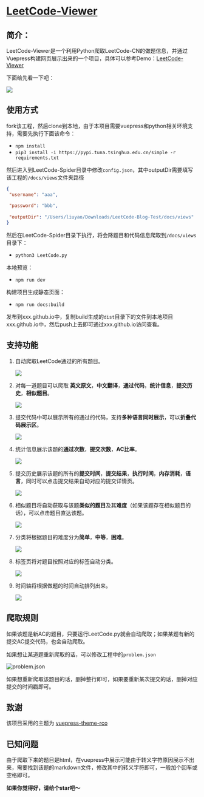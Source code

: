 # [LeetCode-Viewer](https://github.com/shushu1234/LeetCode-Viewer)

## 简介：

LeetCode-Viewer是一个利用Python爬取LeetCode-CN的做题信息，并通过Vuepress构建网页展示出来的一个项目，具体可以参考Demo：[LeetCode-Viewer](http://liuyao.gq)

下面给先看一下吧：

![](https://raw.githubusercontent.com/shushu1234/images/master/img/LeetCode-Viewer.gif)

## 使用方式

fork该工程，然后clone到本地，由于本项目需要vuepress和python相关环境支持，需要先执行下面该命令：

* `npm install`
* `pip3 install -i https://pypi.tuna.tsinghua.edu.cn/simple -r requirements.txt`

然后进入到LeetCode-Spider目录中修改`config.json`，其中outputDir需要填写该工程的`/docs/views`文件夹路径

```json
{
 "username": "aaa",
    
 "password": "bbb",
 
 "outputDir": "/Users/liuyao/Downloads/LeetCode-Blog-Test/docs/views"
}

```

然后在LeetCode-Spider目录下执行，将会降题目和代码信息爬取到`/docs/views`目录下：

* `python3 LeetCode.py`

本地预览：

* `npm run dev`

构建项目生成静态页面：

* `npm run docs:build`

发布到xxx.github.io中，复制build生成的`dist`目录下的文件到本地项目xxx.github.io中，然后push上去即可通过xxx.github.io访问查看。


## 支持功能

1. 自动爬取LeetCode通过的所有题目。

   ![](https://raw.githubusercontent.com/shushu1234/images/master/img/all.jpg)

2. 对每一道题目可以爬取 **英文原文**，**中文翻译**，**通过代码**，**统计信息**，**提交历史**，**相似题目**。

   ![](https://raw.githubusercontent.com/shushu1234/images/master/img/preview.jpg)

3. 提交代码中可以展示所有的通过的代码，支持**多种语言同时展示**，可以**折叠代码展示区**。

   ![](https://raw.githubusercontent.com/shushu1234/images/master/img/code.jpg)

4. 统计信息展示该题的**通过次数**，**提交次数**，**AC比率**。

   ![](https://raw.githubusercontent.com/shushu1234/images/master/img/summary.jpg)

5. 提交历史展示该题的所有的**提交时间**，**提交结果**，**执行时间**，**内存消耗**，**语言**，同时可以点击提交结果自动对应的提交详情页。

   ![](https://raw.githubusercontent.com/shushu1234/images/master/img/history.jpg)

6. 相似题目将自动获取与该题**类似的题目**及其**难度**（如果该题存在相似题目的话），可以点击题目直达该题。

   ![](https://raw.githubusercontent.com/shushu1234/images/master/img/same.jpg)

7. 分类将根据题目的难度分为**简单**，**中等**，**困难**。

   ![](https://raw.githubusercontent.com/shushu1234/images/master/img/category.jpg)

8. 标签页将对题目按照对应的标签自动分类。

   ![](https://raw.githubusercontent.com/shushu1234/images/master/img/tags.jpg)

9. 时间轴将根据做题的时间自动排列出来。

   ![](https://raw.githubusercontent.com/shushu1234/images/master/img/timeline.jpg)

## 爬取规则

如果该题是新AC的题目，只要运行LeetCode.py就会自动爬取；如果某题有新的提交AC提交代码，也会自动爬取。

如果想让某道题重新爬取的话，可以修改工程中的`problem.json`

![problem.json](https://raw.githubusercontent.com/shushu1234/images/master/img/problem-json.jpg)

如果想重新爬取该题目的话，删掉整行即可，如果要重新某次提交的话，删掉对应提交的时间戳即可。

## 致谢

该项目采用的主题为 [vuepress-theme-rco](https://github.com/vuepress-reco/vuepress-theme-reco)

## 已知问题

由于爬取下来的题目是html，在vuepress中展示可能由于转义字符原因展示不出来，需要找到该题的markdown文件，修改其中的转义字符即可，一般加个回车或空格即可。

**如果你觉得好，请给个star吧～**
